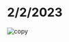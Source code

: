 # 2/2/2023

![copy](https://user-images.githubusercontent.com/72658749/216339844-defac711-4f3d-40f9-8618-efddf71da251.png)


